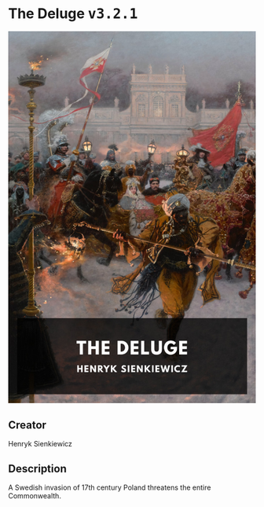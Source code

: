 
# The Deluge <kbd>v3.2.1</kbd>

<center>
  <img src="./cover-1024.jpg"/>
</center>

## Creator
Henryk Sienkiewicz

## Description
A Swedish invasion of 17th century Poland threatens the entire Commonwealth.
